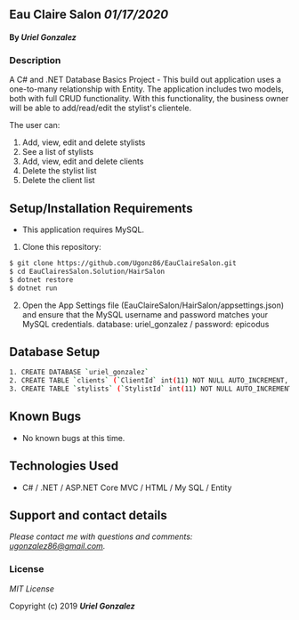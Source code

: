 ## Eau Claire Salon _01/17/2020_

#### By _**Uriel Gonzalez**_

### Description

A C# and .NET Database Basics Project - This build out application uses a one-to-many relationship with Entity. The application includes two models, both with full CRUD functionality. With this functionality, the business owner will be able to add/read/edit the stylist's clientele.

The user can:

1. Add, view, edit and delete stylists
2. See a list of stylists
3. Add, view, edit and delete clients
4. Delete the stylist list
5. Delete the client list

## Setup/Installation Requirements

* This application requires MySQL.

1. Clone this repository:
  ```sh
  $ git clone https://github.com/Ugonz86/EauClaireSalon.git
  $ cd EauClairesSalon.Solution/HairSalon
  $ dotnet restore
  $ dotnet run
  ```

2. Open the App Settings file (EauClaireSalon/HairSalon/appsettings.json) and ensure that the MySQL username and password matches your MySQL credentials. database: uriel_gonzalez / password: epicodus

## Database Setup
```sh
1. CREATE DATABASE `uriel_gonzalez`
2. CREATE TABLE `clients` (`ClientId` int(11) NOT NULL AUTO_INCREMENT, `first_last` varchar(255) DEFAULT NULL, `StylistId` int(11) DEFAULT NULL, PRIMARY KEY (`ClientId`))
3. CREATE TABLE `stylists` (`StylistId` int(11) NOT NULL AUTO_INCREMENT, `Name` varchar(255) DEFAULT NULL, PRIMARY KEY (`StylistId`))

```
## Known Bugs
* No known bugs at this time.

## Technologies Used
* C# / .NET / ASP.NET Core MVC / HTML / My SQL / Entity

## Support and contact details

_Please contact me with questions and comments: ugonzalez86@gmail.com._

### License

*MIT License*

Copyright (c) 2019 **_Uriel Gonzalez_**
